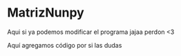 # MatrizNunpy
Aqui si ya podemos modificar el programa
jajaa perdon <3

Aquí agregamos código por si las dudas